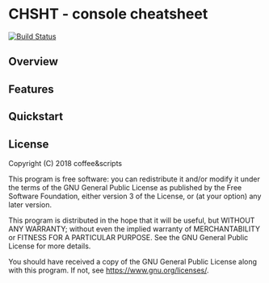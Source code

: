 # CHSHT - console cheatsheet
[![Build Status](https://travis-ci.com/coffeeandscripts/chsht.svg?token=dH3y9JqosoN1ssy6bA33&branch=master)](https://travis-ci.com/coffeeandscripts/chsht)

## Overview

## Features

## Quickstart

## License
Copyright (C) 2018 coffee&scripts

This program is free software: you can redistribute it and/or modify it under the terms of the GNU General Public License as published by the Free Software Foundation, either version 3 of the License, or (at your option) any later version.

This program is distributed in the hope that it will be useful, but WITHOUT ANY WARRANTY; without even the implied warranty of MERCHANTABILITY or FITNESS FOR A PARTICULAR PURPOSE.  See the GNU General Public License for more details.

You should have received a copy of the GNU General Public License along with this program.  If not, see <https://www.gnu.org/licenses/>.
